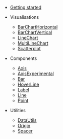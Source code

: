 - [Getting started](README.md)

- Visualisations

  - [BarChartHorizontal](visualisations/BarChartHorizontal.md.md)
  - [BarChartVertical](visualisations/BarChartVertical.md.md)
  - [LineChart](visualisations/LineChart.md)
  - [MultiLineChart](visualisations/MultiLineChart.md)
  - [Scatterplot](visualisations/Scatterplot.md)

- Components

  - [Axis](components/axis.md)
  - [AxisExperimental](components/axisexperimental.md)
  - [Bar](components/Bar.md)
  - [HoverLine](components/hoverline.md)
  - [Label](components/label.md)
  - [Line](components/line.md)
  - [Point](components/point.md)

- Utilities
  - [DataUtils](utils/dataUtils.md)
  - [Origin](utils/origin.md)
  - [Spacer](utils/spacer.md)
